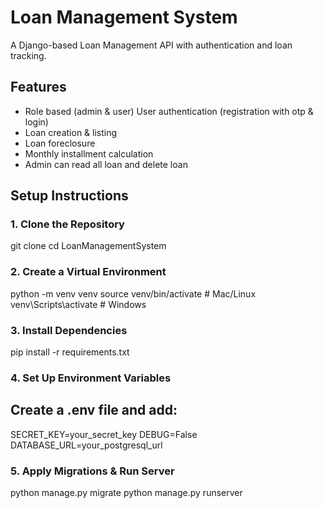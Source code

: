 # Loan Management System

A Django-based Loan Management API with authentication and loan tracking.

## Features
- Role based (admin & user) User authentication (registration with otp & login)
- Loan creation & listing
- Loan foreclosure
- Monthly installment calculation
- Admin can read all loan and delete loan

## Setup Instructions

### 1. Clone the Repository

git clone <This-repository-link>
cd LoanManagementSystem

### 2. Create a Virtual Environment

python -m venv venv
source venv/bin/activate  # Mac/Linux
venv\Scripts\activate  # Windows

### 3. Install Dependencies

pip install -r requirements.txt

### 4. Set Up Environment Variables
  ## Create a .env file and add:

SECRET_KEY=your_secret_key
DEBUG=False
DATABASE_URL=your_postgresql_url

### 5. Apply Migrations & Run Server

python manage.py migrate
python manage.py runserver

